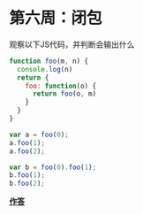 # 第六周：闭包

观察以下JS代码，并判断会输出什么

```javascript
function foo(m, n) {
  console.log(n)
  return {
    foo: function(o) {
      return foo(o, m)
    }
  }
}

var a = foo(0);
a.foo(1);
a.foo(2);

var b = foo(0).foo(1);
b.foo(1);
b.foo(2);
```

[**作答**](https://docs.qq.com/form/edit/DRnNRdWduRHhxSHRQ?_w_tencentdocx_form=1#/edit)

